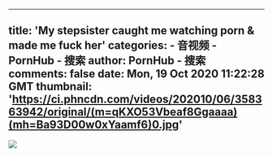 
---
title: 'My stepsister caught me watching porn & made me fuck her'
categories: 
    - 音视频
    - PornHub - 搜索
author: PornHub - 搜索
comments: false
date: Mon, 19 Oct 2020 11:22:28 GMT
thumbnail: 'https://ci.phncdn.com/videos/202010/06/358363942/original/(m=qKXO53Vbeaf8Ggaaaa)(mh=Ba93D00w0xYaamf6)0.jpg'
---

<div>   
<img src="https://ci.phncdn.com/videos/202010/06/358363942/original/(m=qKXO53Vbeaf8Ggaaaa)(mh=Ba93D00w0xYaamf6)0.jpg" referrerpolicy="no-referrer">  
</div>
            